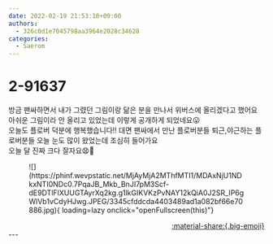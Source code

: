 ```yaml
---
date: 2022-02-19 21:53:10+09:00
authors:
  - 326c0d1e7045798aa3964e2028c34628
categories:
  - Saerom
---
```


# 2-91637

<div class="post-container" markdown="1">
<div class="content-container md-sidebar__scrollwrap" markdown="1">

방금 팬싸하면서 내가 그렸던 그림이랑 닮은 분을 만나서 위버스에 올리겠다고 했어요 <br>아쉬운 그림이라 안 올리고 있었는데 이렇게 공개하게 되었네요😛<br>오늘도 플로버 덕분에 행복했습니다!! 대면 팬싸에서 만난 플로버분들 퇴근,야근하는 플로버분들 오늘 눈도 많이 왔었는데 조심히 들어가요<br> 오늘 달 진짜 크다 잘자요😧🌝
<figure markdown="1">
![](https://phinf.wevpstatic.net/MjAyMjA2MThfMTI1/MDAxNjU1NDkxNTI0NDc0.7PqaJB_Mkb_BnJI7pM3Scf-dE9DTlFIXUUGTAyrXq2kg.g1lkGIKVKzPvNAY12kQiA0J2SR_IP6gWlVb1vCdyHJwg.JPEG/3345cfddcda4403489ad1a082bf66e70886.jpg){ loading=lazy onclick="openFullscreen(this)"}
</figure>


</div>
</div>

<div style="text-align: right;" markdown="1">
<a href="https://weverse.io/fromis9/artist/2-91637" style="text-align: right;">:material-share:{.big-emoji}</a>
</div>
---
